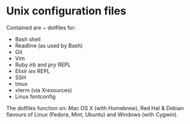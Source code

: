 Unix configuration files
========================

Contained are ~ dotfiles for:

  * Bash shell
  * Readline (as used by Bash)
  * Git
  * Vim
  * Ruby *irb* and *pry* REPL
  * Elixir *iex* REPL
  * SSH
  * tmux
  * xterm (via Xresources)
  * Linux fontconfig

The dotfiles function on: Mac OS X (with Homebrew), Red Hat & Debian
flavours of Linux (Fedora, Mint, Ubuntu) and Windows (with Cygwin).
